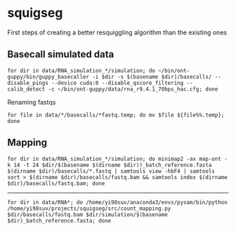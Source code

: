 # squigseg
First steps of creating a better resquiggling algorithm than the existing ones

## Basecall simulated data

    for dir in data/RNA_simulation_*/simulation; do ~/bin/ont-guppy/bin/guppy_basecaller -i $dir -s $(basename $dir)/basecalls/ --disable_pings --device cuda:0 --disable_qscore_filtering --calib_detect -c ~/bin/ont-guppy/data/rna_r9.4.1_70bps_hac.cfg; done

Renaming fastqs

    for file in data/*/basecalls/*fastq.temp; do mv $file ${file%%.temp}; done

## Mapping

    for dir in data/RNA_simulation_*/simulation; do minimap2 -ax map-ont -k 14 -t 24 $dir/$(basename $(dirname $dir))_batch_reference.fasta $(dirname $dir)/basecalls/*.fastq | samtools view -hbF4 | samtools sort > $(dirname $dir)/basecalls/fastq.bam && samtools index $(dirname $dir)/basecalls/fastq.bam; done

---

    for dir in data/RNA*; do /home/yi98suv/anaconda3/envs/pysam/bin/python /home/yi98suv/projects/squigseg/src/count_mapping.py $dir/basecalls/fastq.bam $dir/simulation/$(basename $dir)_batch_reference.fasta; done